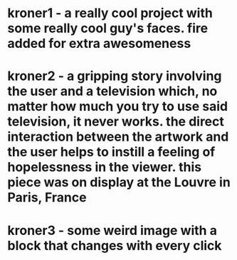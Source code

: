 # kroner1 - a really cool project with some really cool guy's faces. fire added for extra awesomeness
# kroner2 - a gripping story involving the user and a television which, no matter how much you try to use said television, it never works. the direct interaction between the artwork and the user helps to instill a feeling of hopelessness in the viewer. this piece was on display at the Louvre in Paris, France
# kroner3 - some weird image with a block that changes with every click
